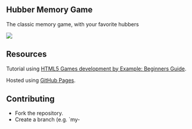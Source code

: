 ## Hubber Memory Game

The classic memory game, with your favorite hubbers

[![](http://i.imgur.com/KLl5oEO.jpg)](https://alysonla.github.io/hubber-memory-game/)

## Resources

Tutorial using [HTML5 Games development by Example: Beginners Guide](http://www.amazon.com/gp/product/B005KRUHXI/ref=kinw_myk_ro_title#).

Hosted using [GitHub Pages](https://pages.github.com/).

## Contributing

- Fork the repository.
- Create a branch (e.g. `my-